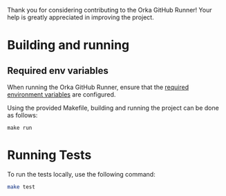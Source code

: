 Thank you for considering contributing to the Orka GitHub Runner! Your help is greatly appreciated in improving the project.

# Building and running

## Required env variables

When running the Orka GitHub Runner, ensure that the [required environment variables](README.md/#setting-up-the-orka-github-runner) are configured.

Using the provided Makefile, building and running the project can be done as follows:

```shell
make run
```
# Running Tests

To run the tests locally, use the following command:

```bash
make test
```

